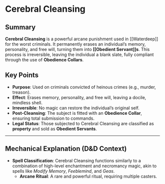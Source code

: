 # Cerebral Cleansing

## Summary
**Cerebral Cleansing** is a powerful arcane punishment used in [[Waterdeep]] for the worst criminals. It permanently erases an individual’s memory, personality, and free will, turning them into **[[Obedient Servant]]s**. This process is irreversible, leaving the individual a blank slate, fully compliant through the use of **Obedience Collars**.

## Key Points
- **Purpose**: Used on criminals convicted of heinous crimes (e.g., murder, treason).
- **Effect**: Erases memory, personality, and free will, leaving a docile, mindless shell.
- **Irreversible**: No magic can restore the individual’s original self.
- **Post-Cleansing**: The subject is fitted with an **Obedience Collar**, ensuring total submission to commands.
- **Legal Status**: Those subjected to Cerebral Cleansing are classified as **property** and sold as **Obedient Servants**.

---

## Mechanical Explanation (D&D Context)

- **Spell Classification**: Cerebral Cleansing functions similarly to a combination of high-level enchantment and necromancy magic, akin to spells like *Modify Memory*, *Feeblemind*, and *Geas*.
  - **Arcane Ritual**: A rare and powerful ritual, requiring multiple casters.